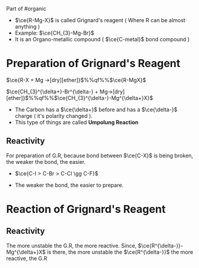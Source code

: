 Part of #organic 

- $\ce{R-Mg-X}$ is called Grignard's reagent ( Where R can be almost anything )
- Example: $\ce{CH_{3}-Mg-Br}$ 
- It is an Organo-metallic compound ( $\ce{C-metal}$ bond compound )

# Preparation of Grignard's Reagent
$\ce{R-X + Mg ->[dry][ether]}$%%qf%%$\ce{R-MgX}$

$\ce{CH_{3}^{\delta+}-Br^{\delta-} + Mg->[dry][ether]}$%%qf%%$\ce{CH_{3}^{\delta-}-Mg^{\delta+}X}$
- The Carbon has a $\ce{\delta+}$ before and has a $\ce{\delta-}$ charge ( it's polarity changed ). 
- This type of things are called **Umpolung Reaction** 

## Reactivity
For preparation of G.R, because bond between $\ce{C-X}$ is being broken, the weaker the bond, the easier.
- $\ce{C-I > C-Br > C-Cl \gg C-F}$

- The weaker the bond, the easier to prepare.


# Reaction of Grignard's Reagent
## Reactivity
The more unstable the G.R, the more reactive.
Since, $\ce{R^{\delta-}}-Mg^{\delta+}X$ is there, the more unstable the $\ce{R^{\delta-}}$ the more reactive, the G.R